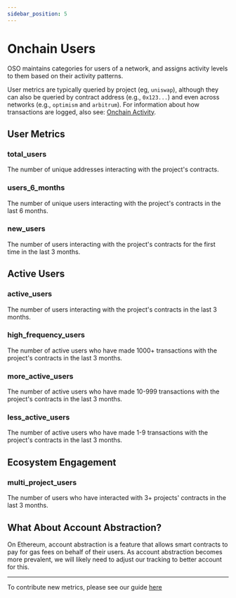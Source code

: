 ```yaml
---
sidebar_position: 5
---
```


# Onchain Users

OSO maintains categories for users of a network, and assigns activity levels to them based on their activity patterns.

User metrics are typically queried by project (eg, `uniswap`), although they can also be queried by contract address (e.g., `0x123...`) and even across networks (e.g., `optimism` and `arbitrum`). For information about how transactions are logged, also see: [Onchain Activity](./onchain_activity).

## User Metrics

### total_users

The number of unique addresses interacting with the project's contracts.

### users_6_months

The number of unique users interacting with the project's contracts in the last 6 months.

### new_users

The number of users interacting with the project's contracts for the first time in the last 3 months.

## Active Users

### active_users

The number of users interacting with the project's contracts in the last 3 months.

### high_frequency_users

The number of active users who have made 1000+ transactions with the project's contracts in the last 3 months.

### more_active_users

The number of active users who have made 10-999 transactions with the project's contracts in the last 3 months.

### less_active_users

The number of active users who have made 1-9 transactions with the project's contracts in the last 3 months.

## Ecosystem Engagement

### multi_project_users

The number of users who have interacted with 3+ projects' contracts in the last 3 months.

## What About Account Abstraction?

On Ethereum, account abstraction is a feature that allows smart contracts to pay for gas fees on behalf of their users. As account abstraction becomes more prevalent, we will likely need to adjust our tracking to better account for this.

---

To contribute new metrics, please see our guide [here](../../contribute/impact-models)
